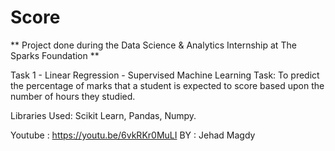 # Score
** Project done during the Data Science & Analytics Internship at The Sparks Foundation **

Task 1 - Linear Regression - Supervised Machine Learning
Task: To predict the percentage of marks that a student is expected to score based upon the number of hours they studied.

Libraries Used: Scikit Learn, Pandas, Numpy.

Youtube : https://youtu.be/6vkRKr0MuLI
BY : Jehad Magdy 
